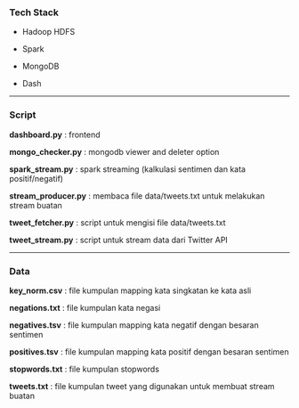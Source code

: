 ### Tech Stack

- Hadoop HDFS

- Spark

- MongoDB

- Dash
---
### Script
**dashboard.py**        : frontend

**mongo_checker.py**    : mongodb viewer and deleter option

**spark_stream.py**     : spark streaming (kalkulasi sentimen dan kata positif/negatif)

**stream_producer.py**  : membaca file data/tweets.txt untuk melakukan stream buatan

**tweet_fetcher.py**    : script untuk mengisi file data/tweets.txt

**tweet_stream.py**     : script untuk stream data dari Twitter API

---
### Data
**key_norm.csv**        : file kumpulan mapping kata singkatan ke kata asli

**negations.txt**       : file kumpulan kata negasi

**negatives.tsv**       : file kumpulan mapping kata negatif dengan besaran sentimen

**positives.tsv**       : file kumpulan mapping kata positif dengan besaran sentimen

**stopwords.txt**       : file kumpulan stopwords

**tweets.txt**          : file kumpulan tweet yang digunakan untuk membuat stream buatan

